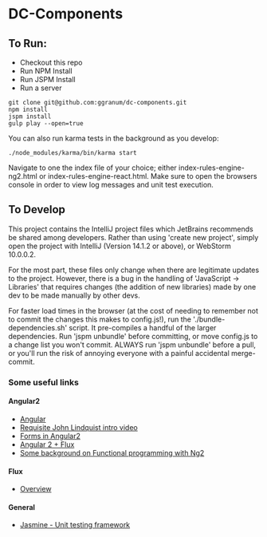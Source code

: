 # DC-Components

## To Run:

  * Checkout this repo
  * Run NPM Install
  * Run JSPM Install
  * Run a server
  
```Shell
git clone git@github.com:ggranum/dc-components.git
npm install
jspm install
gulp play --open=true
```

You can also run karma tests in the background as you develop:

```
./node_modules/karma/bin/karma start
```



Navigate to one the index file of your choice; either index-rules-engine-ng2.html or index-rules-engine-react.html. Make sure to open the browsers console
in order to view log messages and unit test execution.

## To Develop

This project contains the IntelliJ project files which JetBrains recommends be shared among developers. Rather than using 'create new project', simply open
 the project with IntelliJ (Version 14.1.2 or above), or WebStorm 10.0.0.2.

For the most part, these files only change when there are legitimate updates to the project. However, there is a bug in the handling of 
'JavaScript -> Libraries' that requires changes (the addition of new libraries) made by one dev to be made manually by other devs.

For faster load times in the browser (at the cost of needing to remember not to commit the changes this makes to config.js!), 
run the './bundle-dependencies.sh' script. It pre-compiles a handful of the larger dependencies. Run 'jspm unbundle' before committing, or move config.js 
to a change list you won't commit. ALWAYS run 'jspm unbundle' before a pull, or you'll run the risk of annoying everyone with a painful accidental merge-commit. 
 
### Some useful links

#### Angular2
  * [Angular](https://angular.io/)
  * [Requisite John Lindquist intro video](https://egghead.io/lessons/angularjs-angular-2-template-syntax)
  * [Forms in Angular2](http://angularjs.blogspot.com/2015/03/forms-in-angular-2.html)
  * [Angular 2 + Flux](http://victorsavkin.com/post/99998937651/building-angular-apps-using-flux-architecture)
  * [Some background on Functional programming with Ng2](http://victorsavkin.com/post/108837493941/better-support-for-functional-programming-in)
  
  
#### Flux
  * [Overview](https://facebook.github.io/flux/docs/overview.html#content)

  
#### General
  * [Jasmine - Unit testing framework](http://jasmine.github.io/2.2/introduction.html)

  

